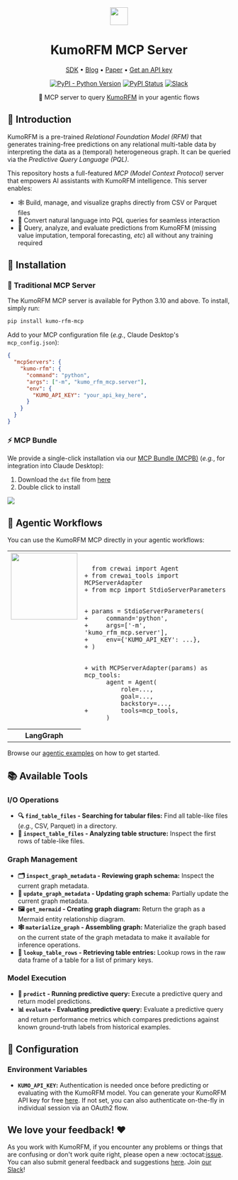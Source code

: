 <div align="center">
  <img src="https://kumo-ai.github.io/kumo-sdk/docs/_static/kumo-logo.svg" height="40"/>
  <h1>KumoRFM MCP Server</h1>
</div>

<div align="center">
  <p>
    <a href="https://github.com/kumo-ai/kumo-rfm/">SDK</a> •
    <a href="https://kumo.ai/company/news/kumo-relational-foundation-model/">Blog</a> •
    <a href="https://kumo.ai/research/kumo_relational_foundation_model.pdf">Paper</a> •
    <a href="https://kumorfm.ai">Get an API key</a>
  </p>

[![PyPI - Python Version](https://img.shields.io/pypi/pyversions/kumo-rfm-mcp?color=FC1373)](https://pypi.org/project/kumo-rfm-mcp/)
[![PyPI Status](https://img.shields.io/pypi/v/kumo-rfm-mcp.svg?color=FC1373)](https://pypi.org/project/kumo-rfm-mcp/)
[![Slack](https://img.shields.io/badge/slack-join-pink.svg?logo=slack&color=FC1373)](https://join.slack.com/t/kumoaibuilders/shared_invite/zt-2z9uih3lf-fPM1z2ACZg~oS3ObmiQLKQ)

🔬 MCP server to query [KumoRFM](https://kumorfm.ai) in your agentic flows

</div>

## 📖 Introduction

KumoRFM is a pre-trained *Relational Foundation Model (RFM)* that generates training-free predictions on any relational multi-table data by interpreting the data as a (temporal) heterogeneous graph.
It can be queried via the *Predictive Query Language (PQL)*.

This repository hosts a full-featured *MCP (Model Context Protocol)* server that empowers AI assistants with KumoRFM intelligence.
This server enables:

- 🕸️ Build, manage, and visualize graphs directly from CSV or Parquet files
- 💬 Convert natural language into PQL queries for seamless interaction
- 🤖 Query, analyze, and evaluate predictions from KumoRFM (missing value imputation, temporal forecasting, *etc*) all without any training required

## 🚀 Installation

### 🐍 Traditional MCP Server

The KumoRFM MCP server is available for Python 3.10 and above. To install, simply run:

```bash
pip install kumo-rfm-mcp
```

Add to your MCP configuration file (*e.g.*, Claude Desktop's `mcp_config.json`):

```json
{
  "mcpServers": {
    "kumo-rfm": {
      "command": "python",
      "args": ["-m", "kumo_rfm_mcp.server"],
      "env": {
        "KUMO_API_KEY": "your_api_key_here",
      }
    }
  }
}
```

### ⚡ MCP Bundle

We provide a single-click installation via our [MCP Bundle (MCPB)](https://github.com/anthropics/mcpb) (*e.g.*, for integration into Claude Desktop):

1. Download the `dxt` file from [here](https://kumo-sdk-public.s3.us-west-2.amazonaws.com/dxt/kumo-rfm-mcp-0.1.0.dxt)
1. Double click to install

<img src="https://kumo-sdk-public.s3.us-west-2.amazonaws.com/claude_desktop.png" />

## 🔬 Agentic Workflows

You can use the KumoRFM MCP directly in your agentic workflows:

<table>
  <tr>
    <th valign="top">
      <img src="https://cdn.prod.website-files.com/66cf2bfc3ed15b02da0ca770/66d07240057721394308addd_Logo%20(1).svg" width="150" />
    </th>
    <td valign="top"><pre lang="diff"><code>
  from crewai import Agent
+ from crewai_tools import MCPServerAdapter
+ from mcp import StdioServerParameters
  <br>
+ params = StdioServerParameters(
+     command='python',
+     args=['-m', 'kumo_rfm_mcp.server'],
+     env={'KUMO_API_KEY': ...},
+ )
  <br>
+ with MCPServerAdapter(params) as mcp_tools:
      agent = Agent(
          role=...,
          goal=...,
          backstory=...,
+         tools=mcp_tools,
      )
</code></pre></td>
  </tr>
    <th valign="top">LangGraph</th>
    <td valign="top"></td>
  </tr>
</table>

Browse our [agentic examples]() on how to get started.

## 📚 Available Tools

### I/O Operations

- **🔍 `find_table_files` - Searching for tabular files:** Find all table-like files (*e.g.*, CSV, Parquet) in a directory.
- **🧐 `inspect_table_files` - Analyzing table structure:** Inspect the first rows of table-like files.

### Graph Management

- **🗂️ `inspect_graph_metadata` - Reviewing graph schema:** Inspect the current graph metadata.
- **🔄 `update_graph_metadata` - Updating graph schema:** Partially update the current graph metadata.
- **🖼️ `get_mermaid` - Creating graph diagram:** Return the graph as a Mermaid entity relationship diagram.
- **🕸️ `materialize_graph` - Assembling graph:** Materialize the graph based on the current state of the graph metadata to make it available for inference operations.
- **📂 `lookup_table_rows` - Retrieving table entries:** Lookup rows in the raw data frame of a table for a list of primary keys.

### Model Execution

- **🤖 `predict` - Running predictive query:** Execute a predictive query and return model predictions.
- **📊 `evaluate` - Evaluating predictive query:** Evaluate a predictive query and return performance metrics which compares predictions against known ground-truth labels from historical examples.

## 🔧 Configuration

### Environment Variables

- **`KUMO_API_KEY`:** Authentication is needed once before predicting or evaluating with the
  KumoRFM model.
  You can generate your KumoRFM API key for free [here](https://kumorfm.ai).
  If not set, you can also authenticate on-the-fly in individual session via an OAuth2 flow.

## We love your feedback! :heart:

As you work with KumoRFM, if you encounter any problems or things that are confusing or don't work quite right, please open a new :octocat:[issue](https://github.com/kumo-ai/kumo-rfm-mcp/issues/new).
You can also submit general feedback and suggestions [here](https://docs.google.com/forms/d/e/1FAIpQLSfr2HYgJN8ghaKyvU0PSRkqrGd_BijL3oyQTnTxLrf8AEk-EA/viewform).
Join [our Slack](https://join.slack.com/t/kumoaibuilders/shared_invite/zt-2z9uih3lf-fPM1z2ACZg~oS3ObmiQLKQ)!
